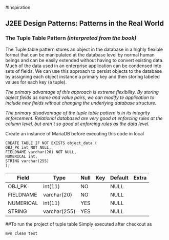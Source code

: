 #Inspiration
## J2EE Design Patterns: Patterns in the Real World

### The Tuple Table Pattern <i>(interpreted from the book)</i>
The Tuple table pattern stores an object in the database in a highly flexible format that can be manipulated at the 
database level by normal human beings and can be easily extended without having to convert existing data.  Much of the
data used in an enterprise application can be condensed into sets of fields.
We can use this approach to persist objects to the database by assigning each object instance a primary key and then
storing labeled values for each key (a tuple).

<i>The primary advantage of this approach is extreme flexibility. By storing object fields as name and value pairs, we 
can modify te application to include new fields without changing the underlying database structure.

The primary disadvantage of the tuple table pattern is in its integrity enforcement. Relational databased are very 
good at enforcing rules at the column level, but aren't so good at enforcing rules as the data level.</i>



Create an instance of MariaDB before executing this code in local

````
CREATE TABLE IF NOT EXISTS object_data (
OBJ_PK int NOT NULL,
FIELDNAME varchar(20) NOT NULL,
NUMERICAL int,
STRING varchar(255)
);
````

Field  |  Type | Null | Key | Default | Extra |
--- | --- | --- | --- |--- |--- |
OBJ_PK    | int(11)      | NO   |     | NULL    |       |
FIELDNAME | varchar(20)  | NO   |     | NULL    |       |
NUMERICAL | int(11)      | YES  |     | NULL    |       |
STRING    | varchar(255) | YES  |     | NULL    |       |

##To run the project of tuple table
Simply executed after checkout as 
````
mvn clean test
````
